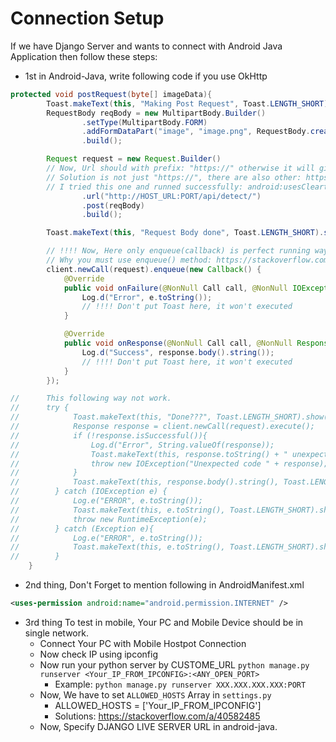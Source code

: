 # Connection Setup
If we have Django Server and wants to connect with Android Java Application then follow these steps:
- 1st in Android-Java, write following code if you use OkHttp
```java
protected void postRequest(byte[] imageData){
        Toast.makeText(this, "Making Post Request", Toast.LENGTH_SHORT).show();
        RequestBody reqBody = new MultipartBody.Builder()
                .setType(MultipartBody.FORM)
                .addFormDataPart("image", "image.png", RequestBody.create(MediaType.parse("image/png"), imageData))
                .build();

        Request request = new Request.Builder()
        // Now, Url should with prefix: "https://" otherwise it will give this Error: "Android 8: Cleartext HTTP traffic not permitted"
        // Solution is not just "https://", there are also other: https://stackoverflow.com/a/50834600/13735044
        // I tried this one and runned successfully: android:usesCleartextTraffic="true" in <application /> tag of AndroidManifest.xml
                .url("http://HOST_URL:PORT/api/detect/")
                .post(reqBody)
                .build();

        Toast.makeText(this, "Request Body done", Toast.LENGTH_SHORT).show();

        // !!!! Now, Here only enqueue(callback) is perfect running way to send post request. Instead of Response response = client.newCall(request).execute(); 
        // Why you must use enqueue() method: https://stackoverflow.com/a/28135573/13735044
        client.newCall(request).enqueue(new Callback() {
            @Override
            public void onFailure(@NonNull Call call, @NonNull IOException e) {
                Log.d("Error", e.toString());
                // !!!! Don't put Toast here, it won't executed
            }

            @Override
            public void onResponse(@NonNull Call call, @NonNull Response response) throws IOException {
                Log.d("Success", response.body().string());
                // !!!! Don't put Toast here, it won't executed
            }
        });

//      This following way not work.  
//      try {
//            Toast.makeText(this, "Done???", Toast.LENGTH_SHORT).show();
//            Response response = client.newCall(request).execute();
//            if (!response.isSuccessful()){
//                Log.d("Error", String.valueOf(response));
//                Toast.makeText(this, response.toString() + " unexpected", Toast.LENGTH_SHORT).show();
//                throw new IOException("Unexpected code " + response);
//            }
//            Toast.makeText(this, response.body().string(), Toast.LENGTH_SHORT).show();
//        } catch (IOException e) {
//            Log.e("ERROR", e.toString());
//            Toast.makeText(this, e.toString(), Toast.LENGTH_SHORT).show();
//            throw new RuntimeException(e);
//        } catch (Exception e){
//            Log.e("ERROR", e.toString());
//            Toast.makeText(this, e.toString(), Toast.LENGTH_SHORT).show();
//        }
    }
```


- 2nd thing, Don't Forget to mention following in AndroidManifest.xml
```xml
<uses-permission android:name="android.permission.INTERNET" />
```
- 3rd thing To test in mobile, Your PC and Mobile Device should be in single network.
    - Connect Your PC with Mobile Hostpot Connection
    - Now check IP using ipconfig
    - Now run your python server by CUSTOME_URL `python manage.py runserver <Your_IP_FROM_IPCONFIG>:<ANY_OPEN_PORT>`
        - Example: `python manage.py runserver XXX.XXX.XXX.XXX:PORT`
    - Now, We have to set `ALLOWED_HOSTS` Array in `settings.py`
        - ALLOWED_HOSTS = ['Your_IP_FROM_IPCONFIG']
        - Solutions: https://stackoverflow.com/a/40582485
    - Now, Specify DJANGO LIVE SERVER URL in android-java.